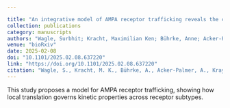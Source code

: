 ```yaml
---

title: "An integrative model of AMPA receptor trafficking reveals the central contribution of local translation in subtype-specific kinetics"
collection: publications
category: manuscripts
authors: "Wagle, Surbhit; Kracht, Maximilian Ken; Bührke, Anne; Acker-Palmer, Amparo; Kraynyukova, Nataliya; Hafner, Anne-Sophie; Schuman, Erin Margaret; Tchumatchenko, Tatjana"
venue: "bioRxiv"
date: 2025-02-08
doi: "10.1101/2025.02.08.637220"
link: "https://doi.org/10.1101/2025.02.08.637220"
citation: "Wagle, S., Kracht, M. K., Bührke, A., Acker-Palmer, A., Kraynyukova, N., Hafner, A.-S., Schuman, E. M., & Tchumatchenko, T. (2025). An integrative model of AMPA receptor trafficking reveals the central contribution of local translation in subtype-specific kinetics. *bioRxiv*. https://doi.org/10.1101/2025.02.08.637220"
---
```


This study proposes a model for AMPA receptor trafficking, showing how local translation governs kinetic properties across receptor subtypes.
